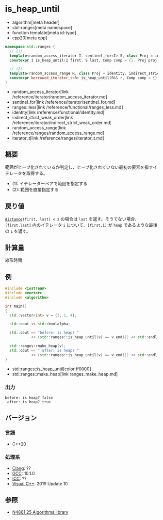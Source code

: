 # is_heap_until
* algorithm[meta header]
* std::ranges[meta namespace]
* function template[meta id-type]
* cpp20[meta cpp]

```cpp
namespace std::ranges {
  // (1)
  template<random_access_iterator I, sentinel_for<I> S, class Proj = identity, indirect_strict_weak_order<projected<I, Proj>> Comp = ranges::less>
  constexpr I is_heap_until(I first, S last, Comp comp = {}, Proj proj = {});

  // (2)
  template<random_access_range R, class Proj = identity, indirect_strict_weak_order<projected<iterator_t<R>, Proj>> Comp = ranges::less>
  constexpr borrowed_iterator_t<R> is_heap_until(R&& r, Comp comp = {}, Proj proj = {});
}
```
* random_access_iterator[link /reference/iterator/random_access_iterator.md]
* sentinel_for[link /reference/iterator/sentinel_for.md]
* ranges::less[link /reference/functional/ranges_less.md]
* identity[link /reference/functional/identity.md]
* indirect_strict_weak_order[link /reference/iterator/indirect_strict_weak_order.md]
* random_access_range[link /reference/ranges/random_access_range.md]
* iterator_t[link /reference/ranges/iterator_t.md]

## 概要
範囲がヒープ化されているか判定し、ヒープ化されていない最初の要素を指すイテレータを取得する。

* (1): イテレーターペアで範囲を指定する
* (2): 範囲を直接指定する


## 戻り値
[`distance`](/reference/iterator/distance.md)`(first, last) < 2` の場合は `last` を返す。そうでない場合、`[first,last]` 内のイテレータ `i` について、`[first,i)` が `heap` であるような最後の `i` を返す。


## 計算量
線形時間


## 例
```cpp example
#include <iostream>
#include <vector>
#include <algorithm>

int main()
{
  std::vector<int> v = {3, 1, 4};

  std::cout << std::boolalpha;

  std::cout << "before: is heap? "
            << (std::ranges::is_heap_until(v) == v.end()) << std::endl;

  std::ranges::make_heap(v);
  std::cout << " after: is heap? "
            << (std::ranges::is_heap_until(v) == v.end()) << std::endl;
}
```
* std::ranges::is_heap_until[color ff0000]
* std::ranges::make_heap[link ranges_make_heap.md]

### 出力
```
before: is heap? false
 after: is heap? true
```

## バージョン
### 言語
- C++20

### 処理系
- [Clang](/implementation.md#clang): ??
- [GCC](/implementation.md#gcc): 10.1.0
- [ICC](/implementation.md#icc): ??
- [Visual C++](/implementation.md#visual_cpp): 2019 Update 10

## 参照
- [N4861 25 Algorithms library](https://timsong-cpp.github.io/cppwp/n4861/algorithms)
